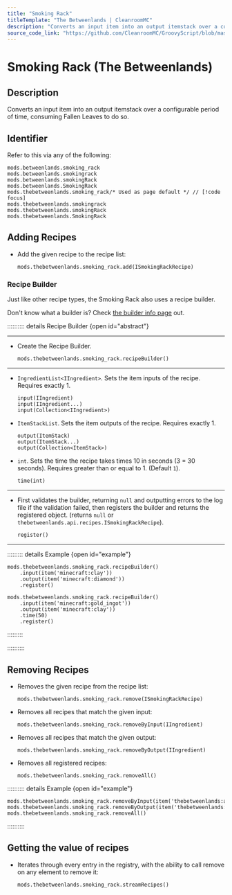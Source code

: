 ```yaml
---
title: "Smoking Rack"
titleTemplate: "The Betweenlands | CleanroomMC"
description: "Converts an input item into an output itemstack over a configurable period of time, consuming Fallen Leaves to do so."
source_code_link: "https://github.com/CleanroomMC/GroovyScript/blob/master/src/main/java/com/cleanroommc/groovyscript/compat/mods/betweenlands/SmokingRack.java"
---
```


# Smoking Rack (The Betweenlands)

## Description

Converts an input item into an output itemstack over a configurable period of time, consuming Fallen Leaves to do so.

## Identifier

Refer to this via any of the following:

```groovy:no-line-numbers {5}
mods.betweenlands.smoking_rack
mods.betweenlands.smokingrack
mods.betweenlands.smokingRack
mods.betweenlands.SmokingRack
mods.thebetweenlands.smoking_rack/* Used as page default */ // [!code focus]
mods.thebetweenlands.smokingrack
mods.thebetweenlands.smokingRack
mods.thebetweenlands.SmokingRack
```


## Adding Recipes

- Add the given recipe to the recipe list:

    ```groovy:no-line-numbers
    mods.thebetweenlands.smoking_rack.add(ISmokingRackRecipe)
    ```


### Recipe Builder

Just like other recipe types, the Smoking Rack also uses a recipe builder.

Don't know what a builder is? Check [the builder info page](../../getting_started/builder.md) out.

:::::::::: details Recipe Builder {open id="abstract"}

---

- Create the Recipe Builder.

    ```groovy:no-line-numbers
    mods.thebetweenlands.smoking_rack.recipeBuilder()
    ```

---

- `IngredientList<IIngredient>`. Sets the item inputs of the recipe. Requires exactly 1.

    ```groovy:no-line-numbers
    input(IIngredient)
    input(IIngredient...)
    input(Collection<IIngredient>)
    ```

- `ItemStackList`. Sets the item outputs of the recipe. Requires exactly 1.

    ```groovy:no-line-numbers
    output(ItemStack)
    output(ItemStack...)
    output(Collection<ItemStack>)
    ```

- `int`. Sets the time the recipe takes times 10 in seconds (3 = 30 seconds). Requires greater than or equal to 1. (Default `1`).

    ```groovy:no-line-numbers
    time(int)
    ```

---

- First validates the builder, returning `null` and outputting errors to the log file if the validation failed, then registers the builder and returns the registered object. (returns `null` or `thebetweenlands.api.recipes.ISmokingRackRecipe`).

    ```groovy:no-line-numbers
    register()
    ```

---

::::::::: details Example {open id="example"}
```groovy:no-line-numbers
mods.thebetweenlands.smoking_rack.recipeBuilder()
    .input(item('minecraft:clay'))
    .output(item('minecraft:diamond'))
    .register()

mods.thebetweenlands.smoking_rack.recipeBuilder()
    .input(item('minecraft:gold_ingot'))
    .output(item('minecraft:clay'))
    .time(50)
    .register()
```

:::::::::

::::::::::

## Removing Recipes

- Removes the given recipe from the recipe list:

    ```groovy:no-line-numbers
    mods.thebetweenlands.smoking_rack.remove(ISmokingRackRecipe)
    ```

- Removes all recipes that match the given input:

    ```groovy:no-line-numbers
    mods.thebetweenlands.smoking_rack.removeByInput(IIngredient)
    ```

- Removes all recipes that match the given output:

    ```groovy:no-line-numbers
    mods.thebetweenlands.smoking_rack.removeByOutput(IIngredient)
    ```

- Removes all registered recipes:

    ```groovy:no-line-numbers
    mods.thebetweenlands.smoking_rack.removeAll()
    ```

:::::::::: details Example {open id="example"}
```groovy:no-line-numbers
mods.thebetweenlands.smoking_rack.removeByInput(item('thebetweenlands:anadia'))
mods.thebetweenlands.smoking_rack.removeByOutput(item('thebetweenlands:barnacle_smoked'))
mods.thebetweenlands.smoking_rack.removeAll()
```

::::::::::

## Getting the value of recipes

- Iterates through every entry in the registry, with the ability to call remove on any element to remove it:

    ```groovy:no-line-numbers
    mods.thebetweenlands.smoking_rack.streamRecipes()
    ```
